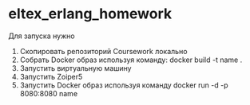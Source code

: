 # eltex_erlang_homework

Для запуска нужно

1. Скопировать репозиторий Coursework локально
2. Собрать Docker образ используя команду: docker build -t name .
3. Запустить виртуальную машину
4. Запустить Zoiper5
5. Запустить Docker образ используя команду docker run -d -p 8080:8080 name
